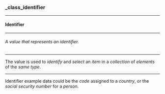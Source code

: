 ### _class_identifier



------
#### Identifier



------
###### A value that represents an identifier.



------
The value is used to *identify* and *select* an *item* in a *collection* of *elements* of the *same type*.



------
Identifier example data could be the *code* assigned to a *country*, or the *social security number* for a *person*.